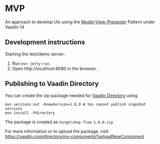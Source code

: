 # MVP

An approach to develop UIs using the [Model-View-Presenter](https://de.wikipedia.org/wiki/Model_View_Presenter) Pattern under Vaadin 14 

## Development instructions

Starting the test/demo server:
1. Run `mvn jetty:run`.
2. Open http://localhost:8080 in the browser.

## Publishing to Vaadin Directory

You can create the zip package needed for [Vaadin Directory](https://vaadin.com/directory/) using
```
mvn versions:set -DnewVersion=1.0.0 # You cannot publish snapshot versions 
mvn install -Pdirectory
```

The package is created as `target/mvp-flow-1.0.0.zip`

For more information or to upload the package, visit https://vaadin.com/directory/my-components?uploadNewComponent
